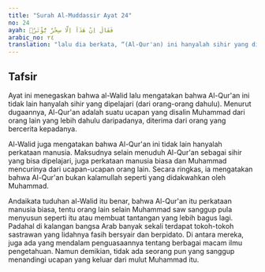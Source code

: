 ```yaml
---
title: "Surah Al-Muddassir Ayat 24"
no: 24
ayah: فَقَالَ اِنْ هٰذَآ اِلَّا سِحْرٌ يُّؤْثَرُۙ 
arabic_no: ٢٤
translation: "lalu dia berkata, “(Al-Qur'an) ini hanyalah sihir yang dipelajari (dari orang-orang dahulu)."
---
```


## Tafsir

Ayat ini menegaskan bahwa al-Walid lalu mengatakan bahwa Al-Qur'an ini tidak lain hanyalah sihir yang dipelajari (dari orang-orang dahulu). Menurut dugaannya, Al-Qur'an adalah suatu ucapan yang disalin Muhammad dari orang lain yang lebih dahulu daripadanya, diterima dari orang yang bercerita kepadanya. 

Al-Walid juga mengatakan bahwa Al-Qur'an ini tidak lain hanyalah perkataan manusia. Maksudnya selain menuduh Al-Qur'an sebagai sihir yang bisa dipelajari, juga perkataan manusia biasa dan Muhammad mencurinya dari ucapan-ucapan orang lain. Secara ringkas, ia mengatakan bahwa Al-Qur'an bukan kalamullah seperti yang didakwahkan oleh Muhammad.

Andaikata tuduhan al-Walid itu benar, bahwa Al-Qur'an itu perkataan manusia biasa, tentu orang lain selain Muhammad saw sanggup pula menyusun seperti itu atau membuat tantangan yang lebih bagus lagi. Padahal di kalangan bangsa Arab banyak sekali terdapat tokoh-tokoh sastrawan yang lidahnya fasih bersyair dan berpidato. Di antara mereka, juga ada yang mendalam penguasaannya tentang berbagai macam ilmu pengetahuan. Namun demikian, tidak ada seorang pun yang sanggup menandingi ucapan yang keluar dari mulut Muhammad itu.